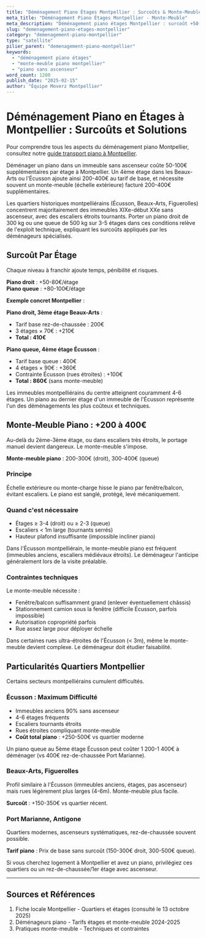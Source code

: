 ```yaml
---
title: "Déménagement Piano Étages Montpellier : Surcoûts & Monte-Meuble"
meta_title: "Déménagement Piano Étages Montpellier - Monte-Meuble"
meta_description: "Déménagement piano étages Montpellier : surcoût +50-100€/étage, monte-meuble +200-400€. Écusson, escaliers."
slug: "demenagement-piano-etages-montpellier"
category: "demenagement-piano-montpellier"
type: "satellite"
pilier_parent: "demenagement-piano-montpellier"
keywords:
  - "déménagement piano étages"
  - "monte-meuble piano montpellier"
  - "piano sans ascenseur"
word_count: 1200
publish_date: "2025-02-15"
author: "Équipe Moverz Montpellier"
---
```


# Déménagement Piano en Étages à Montpellier : Surcoûts et Solutions


Pour comprendre tous les aspects du déménagement piano Montpellier, consultez notre [guide transport piano à Montpellier](/blog/demenagement-piano-montpellier/demenagement-piano-montpellier).


Déménager un piano dans un immeuble sans ascenseur coûte 50-100€ supplémentaires par étage à Montpellier. Un 4ème étage dans les Beaux-Arts ou l'Écusson ajoute ainsi 200-400€ au tarif de base, et nécessite souvent un monte-meuble (échelle extérieure) facturé 200-400€ supplémentaires.

Les quartiers historiques montpelliérains (Écusson, Beaux-Arts, Figuerolles) concentrent majoritairement des immeubles XIXe-début XXe sans ascenseur, avec des escaliers étroits tournants. Porter un piano droit de 300 kg ou une queue de 500 kg sur 3-5 étages dans ces conditions relève de l'exploit technique, expliquant les surcoûts appliqués par les déménageurs spécialisés.

## Surcoût Par Étage

Chaque niveau à franchir ajoute temps, pénibilité et risques.

**Piano droit** : +50-80€/étage  
**Piano queue** : +80-100€/étage

**Exemple concret Montpellier** :

**Piano droit, 3ème étage Beaux-Arts** :
- Tarif base rez-de-chaussée : 200€
- 3 étages × 70€ : +210€
- **Total : 410€**

**Piano queue, 4ème étage Écusson** :
- Tarif base queue : 400€
- 4 étages × 90€ : +360€
- Contrainte Écusson (rues étroites) : +100€
- **Total : 860€** (sans monte-meuble)

Les immeubles montpelliérains du centre atteignent couramment 4-6 étages. Un piano au dernier étage d'un immeuble de l'Écusson représente l'un des déménagements les plus coûteux et techniques.

## Monte-Meuble Piano : +200 à 400€

Au-delà du 2ème-3ème étage, ou dans escaliers très étroits, le portage manuel devient dangereux. Le monte-meuble s'impose.

**Monte-meuble piano** : 200-300€ (droit), 300-400€ (queue)

### Principe

Échelle extérieure ou monte-charge hisse le piano par fenêtre/balcon, évitant escaliers. Le piano est sanglé, protégé, levé mécaniquement.

### Quand c'est nécessaire

- Étages ≥ 3-4 (droit) ou ≥ 2-3 (queue)
- Escaliers < 1m large (tournants serrés)
- Hauteur plafond insuffisante (impossible incliner piano)

Dans l'Écusson montpelliérain, le monte-meuble piano est fréquent (immeubles anciens, escaliers médiévaux étroits). Le déménageur l'anticipe généralement lors de la visite préalable.

### Contraintes techniques

Le monte-meuble nécessite :
- Fenêtre/balcon suffisamment grand (enlever éventuellement châssis)
- Stationnement camion sous la fenêtre (difficile Écusson, parfois impossible)
- Autorisation copropriété parfois
- Rue assez large pour déployer échelle

Dans certaines rues ultra-étroites de l'Écusson (< 3m), même le monte-meuble devient complexe. Le déménageur doit étudier faisabilité.

## Particularités Quartiers Montpellier

Certains secteurs montpelliérains cumulent difficultés.

### Écusson : Maximum Difficulté

- Immeubles anciens 90% sans ascenseur
- 4-6 étages fréquents
- Escaliers tournants étroits
- Rues étroites compliquant monte-meuble
- **Coût total piano** : +250-500€ vs quartier moderne

Un piano queue au 5ème étage Écusson peut coûter 1 200-1 400€ à déménager (vs 400€ rez-de-chaussée Port Marianne).

### Beaux-Arts, Figuerolles

Profil similaire à l'Écusson (immeubles anciens, étages, pas ascenseur) mais rues légèrement plus larges (4-6m). Monte-meuble plus facile.

**Surcoût** : +150-350€ vs quartier récent.

### Port Marianne, Antigone

Quartiers modernes, ascenseurs systématiques, rez-de-chaussée souvent possible.

**Tarif piano** : Prix de base sans surcoût (150-300€ droit, 300-500€ queue).

Si vous cherchez logement à Montpellier et avez un piano, privilégiez ces quartiers ou un rez-de-chaussée/1er étage avec ascenseur.

---

## Sources et Références

1. Fiche locale Montpellier - Quartiers et étages (consulté le 13 octobre 2025)
2. Déménageurs piano - Tarifs étages et monte-meuble 2024-2025
3. Pratiques monte-meuble - Techniques et contraintes

